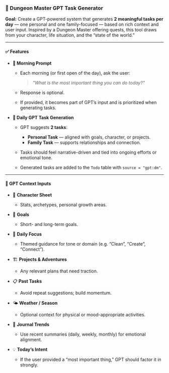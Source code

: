 ### 🧠 Dungeon Master GPT Task Generator

**Goal:**
Create a GPT-powered system that generates **2 meaningful tasks per day** — one personal and one family-focused — based on rich context and user input. Inspired by a Dungeon Master offering quests, this tool draws from your character, life situation, and the “state of the world.”

---

#### ✅ Features

- **🧭 Morning Prompt**
  - Each morning (or first open of the day), ask the user:

    > _"What is the most important thing you can do today?"_

  - Response is optional.
  - If provided, it becomes part of GPT’s input and is prioritized when generating tasks.

- **🎯 Daily GPT Task Generation**
  - GPT suggests **2 tasks**:
    - **Personal Task** — aligned with goals, character, or projects.
    - **Family Task** — supports relationships and connection.

  - Tasks should feel narrative-driven and tied into ongoing efforts or emotional tone.
  - Generated tasks are added to the `Todo` table with `source = "gpt:dm"`.

---

#### 🧠 GPT Context Inputs

- 🧬 **Character Sheet**
  - Stats, archetypes, personal growth areas.

- 🌱 **Goals**
  - Short- and long-term goals.

- 🔦 **Daily Focus**
  - Themed guidance for tone or domain (e.g. “Clean”, “Create”, “Connect”).

- 🏗️ **Projects & Adventures**
  - Any relevant plans that need traction.

- 📋 **Past Tasks**
  - Avoid repeat suggestions; build momentum.

- 🌤️ **Weather / Season**
  - Optional context for physical or mood-appropriate activities.

- 📔 **Journal Trends**
  - Use recent summaries (daily, weekly, monthly) for emotional alignment.

- 💡 **Today’s Intent**
  - If the user provided a “most important thing,” GPT should factor it in strongly.
